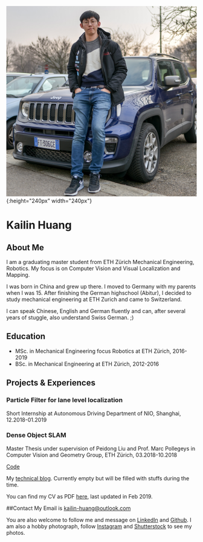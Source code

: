 ![](./resources/KailinHuangPhoto.jpg){:height="240px" width="240px"}
# **Kailin Huang**  

## About Me
I am a graduating master student from ETH Zürich Mechanical Engineering, Robotics. My focus is on Computer Vision and Visual Localization and Mapping.

I was born in China and grew up there. I moved to Germany with my parents when I was 15. After finishing the German highschool (Abitur), I decided to study mechanical engineering at ETH Zurich and came to Switzerland.

I can speak Chinese, English and German fluently and can, after several years of stuggle, also understand Swiss German. ;)

## Education
* MSc. in Mechanical Engineering focus Robotics at ETH Zürich, 2016-2019
* BSc. in Mechanical Engineering at ETH Zürich, 2012-2016

## Projects & Experiences

### Particle Filter for lane level localization
Short Internship at Autonomous Driving Department of NIO, Shanghai, 12.2018-01.2019

### Dense Object SLAM
Master Thesis  under supervision of Peidong Liu and Prof. Marc Pollegeys in Computer Vision and Geometry Group, ETH Zürich, 03.2018-10.2018

[Code](https://github.com/khuang93/MT_ObjSLAM)























My [technical blog](./blogs/blogs.md). Currently empty but will be filled with stuffs during the time.





You can find my CV as PDF [here](./resources/CV-Kailin_Huang_2019_Feb_Photo.pdf), last updated in Feb 2019.

##Contact
My Email is kailin-huang@outlook.com 

You are also welcome to follow me and message on [LinkedIn](https://www.linkedin.com/in/kailinhuang93/) and [Github](https://github.com/khuang93). 
I am also a hobby photograph, follow [Instagram](https://www.instagram.com/khuang1993/) and [Shutterstock](https://www.shutterstock.com/g/Kailin+Huang) to see my photos.

